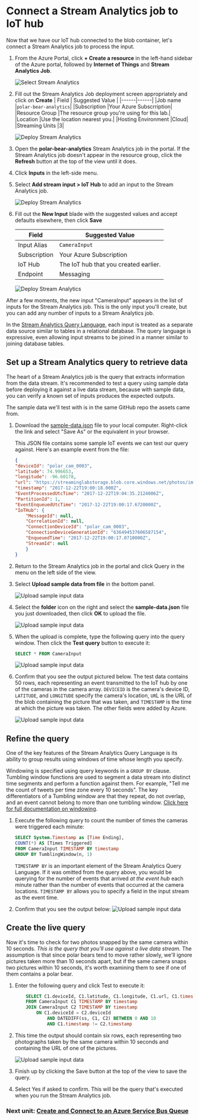 # Connect a Stream Analytics job to IoT hub
Now that we have our IoT hub connected to the blob container, let's connect a Stream Analytics job to process the input.

1. From the Azure Portal, click **+ Create a resource** in the left-hand sidebar of the Azure portal, followed by **Internet of Things** and **Stream Analytics Job**.

    ![Select Stream Analytics](media/connect-stream-analytics-1.png)

1. Fill out the Stream Analytics Job deployment screen appropriately and click on **Create**
    | Field | Suggested Value  |
    |------|------|
    |Job name |```polar-bear-analytics```|
    |Subscription |Your Azure Subscrription|
    |Resource Group |The resource group you're using for this lab.|
    |Location |Use the location nearest you.|
    |Hosting Environment |Cloud|
    |Streaming Units |3|

    ![Deploy Stream Analytics](media/connect-stream-analytics-2.png)

1. Open the **polar-bear-analytics** Stream Analytics job in the portal. If the Stream Analytics job doesn't appear in the resource group, click the **Refresh** button at the top of the view until it does.
1. Click **Inputs** in the left-side menu.
1. Select **Add stream input > IoT Hub** to add an input to the Stream Analytics job.

    ![Deploy Stream Analytics](media/connect-stream-analytics-3.png)

1. Fill out the **New Input** blade with the suggested values and accept defaults elsewhere, then click **Save**


    | Field | Suggested Value  |
    |------|------|
    |Input Alias |```CameraInput```|
    |Subscription |Your Azure Subscription|
    |IoT Hub | The IoT hub that you created earlier.|
    |Endpoint | Messaging|


    ![Deploy Stream Analytics](media/connect-stream-analytics-4.png)

After a few moments, the new input "CameraInput" appears in the list of inputs for the Stream Analytics job. This is the only input you'll create, but you can add any number of inputs to a Stream Analytics job.

In the [Stream Analytics Query Language](https://msdn.microsoft.com/library/azure/dn834998.aspx), each input is treated as a separate data source similar to tables in a relational database. The query language is expressive, even allowing input streams to be joined in a manner similar to joining database tables.




## Set up a Stream Analytics query to retrieve data
The heart of a Stream Analytics job is the query that extracts information from the data stream. It's recommended to test a query using sample data before deploying it against a live data stream, because with sample data, you can verify a known set of inputs produces the expected outputs.

The sample data we'll test with is in the same GitHub repo the assets came from.

1. Download the [sample-data.json](https://raw.githubusercontent.com/MicrosoftDocs/mslearn-build-ml-model-with-azure-stream-analytics/master/sample-data.json) file to your local computer. Right-click the link and select "Save As" or the equivalent in your browser.

    This JSON file contains some sample IoT events we can test our query against. Here's an example event from the file:
    ```json
    {
    "deviceId": "polar_cam_0003",
    "latitude": 74.996653,
    "longitude": -96.60178,
    "url": "https://streaminglabstorage.blob.core.windows.net/photos/image_09.jpg",
    "timestamp": "2017-12-22T19:00:18.000Z",
    "EventProcessedUtcTime": "2017-12-22T19:04:35.2124006Z",
    "PartitionId": 1,
    "EventEnqueuedUtcTime": "2017-12-22T19:00:17.6720000Z",
    "IoTHub": {
        "MessageId": null,
        "CorrelationId": null,
        "ConnectionDeviceId": "polar_cam_0003",
        "ConnectionDeviceGenerationId": "636494537606587154",
        "EnqueuedTime": "2017-12-22T19:00:17.0710000Z",
        "StreamId": null
        }
    }
    ```
1. Return to the Stream Analytics job in the portal and click Query in the menu on the left side of the view.
1. Select **Upload sample data from file** in the bottom panel.

    ![Upload sample input data](media/connect-stream-analytics-5.png)

1. Select the **folder** icon on the right and select the **sample-data.json** file you just downloaded, then click **OK** to upload the file.

    ![Upload sample input data](media/connect-stream-analytics-6.png)

1. When the upload is complete, type the following query into the query window. Then click the **Test query** button to execute it:
    ```sql
    SELECT * FROM CameraInput
    ```
    ![Upload sample input data](media/connect-stream-analytics-7.png)

1. Confirm that you see the output pictured below. The test data contains 50 rows, each representing an event transmitted to the IoT hub by one of the cameras in the camera array. ```DEVICEID``` is the camera's device ID, ```LATITUDE```, and ```LONGITUDE``` specify the camera's location, ```UR```L is the URL of the blob containing the picture that was taken, and ```TIMESTAMP``` is the time at which the picture was taken. The other fields were added by Azure.

    ![Upload sample input data](media/connect-stream-analytics-8.png)


## Refine the query
One of the key features of the Stream Analytics Query Language is its ability to group results using windows of time whose length you specify.

Windowing is specified using query keywords in a ```GROUP BY``` clause. Tumbling window functions are used to segment a data stream into distinct time segments and perform a function against them. For example, "Tell me the count of tweets per time zone every 10 seconds". The key differentiators of a Tumbling window are that they repeat, do not overlap, and an event cannot belong to more than one tumbling window. [Click here for full documentation on windowing](https://docs.microsoft.com/en-us/stream-analytics-query/windowing-azure-stream-analytics).


1. Execute the following query to count the number of times the cameras were triggered each minute:

    ```sql
    SELECT System.Timestamp as [Time Ending],
    COUNT(*) AS [Times Triggered]
    FROM CameraInput TIMESTAMP BY timestamp
    GROUP BY TumblingWindow(n, 1)
    ```
    ```TIMESTAMP BY``` is an important element of the Stream Analytics Query Language. If it was omitted from the query above, you would be querying for the number of events that arrived *at the event hub* each minute rather than the number of events that occurred at the camera locations. ```TIMESTAMP BY``` allows you to specify a field in the input stream as the event time.
1. Confirm that you see the output below:
    ![Upload sample input data](media/connect-stream-analytics-9.png)

## Create the live query
Now it's time to check for two photos snapped by the same camera within 10 seconds. *This is the query that you'll use against a live data stream.* The assumption is that since polar bears tend to move rather slowly, we'll ignore pictures taken more than 10 seconds apart, but if the same camera snaps two pictures within 10 seconds, it's worth examining them to see if one of them contains a polar bear.
1. Enter the following query and click Test to execute it:
    ```sql
        SELECT C1.deviceId, C1.latitude, C1.longitude, C1.url, C1.timestamp
        FROM CameraInput C1 TIMESTAMP BY timestamp
        JOIN CameraInput C2 TIMESTAMP BY timestamp
            ON C1.deviceId = C2.deviceId
                AND DATEDIFF(ss, C1, C2) BETWEEN 0 AND 10
                AND C1.timestamp != C2.timestamp
    ```
1. This time the output should contain six rows, each representing two photographs taken by the same camera within 10 seconds and containing the URL of one of the pictures.

    ![Upload sample input data](media/connect-stream-analytics-10.png)

1. Finish up by clicking the Save button at the top of the view to save the query.

1. Select Yes if asked to confirm. This will be the query that's executed when you run the Stream Analytics job.

### Next unit: [Create and Connect to an Azure Service Bus Queue](create-azure-service-bus.md)